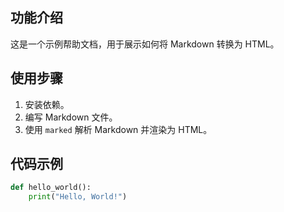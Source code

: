 

## 功能介绍
这是一个示例帮助文档，用于展示如何将 Markdown 转换为 HTML。

## 使用步骤
1. 安装依赖。
2. 编写 Markdown 文件。
3. 使用 `marked` 解析 Markdown 并渲染为 HTML。

## 代码示例

```python
def hello_world():
    print("Hello, World!")
```

